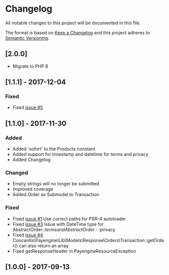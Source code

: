 # Changelog
All notable changes to this project will be documented in this file.

The format is based on [Keep a Changelog](http://keepachangelog.com/en/1.0.0/)
and this project adheres to [Semantic Versioning](http://semver.org/spec/v2.0.0.html).

## [2.0.0]
- Migrate to PHP 8

## [1.1.1] - 2017-12-04
### Fixed
- Fixed [issue #5](https://github.com/concardis/PHP_SDK/issues/5)

## [1.1.0] - 2017-11-30
### Added
- Added 'sofort' to the Products constant
- Added support for timestamp and datetime for terms and privacy
- Added Changelog

### Changed
- Empty strings will no longer be submitted
- Improved coverage
- Added Order as Submodel to Transaction

### Fixed
- Fixed [issue #1](https://github.com/concardis/PHP_SDK/pull/1) Use correct paths for PSR-4 autoloader
- Fixed [issue #3](https://github.com/concardis/PHP_SDK/issues/3) Issue with DateTime type for AbstractOrder::$terms and AbstractOrder::$privacy 
- Fixed [issue #4](https://github.com/concardis/PHP_SDK/issues/4) Concardis\Payengine\Lib\Models\Response\Orders\Transaction::getOrder() can also return an array
- Fixed getResponseHeader in PayengineResourceException

## [1.0.0] - 2017-09-13
